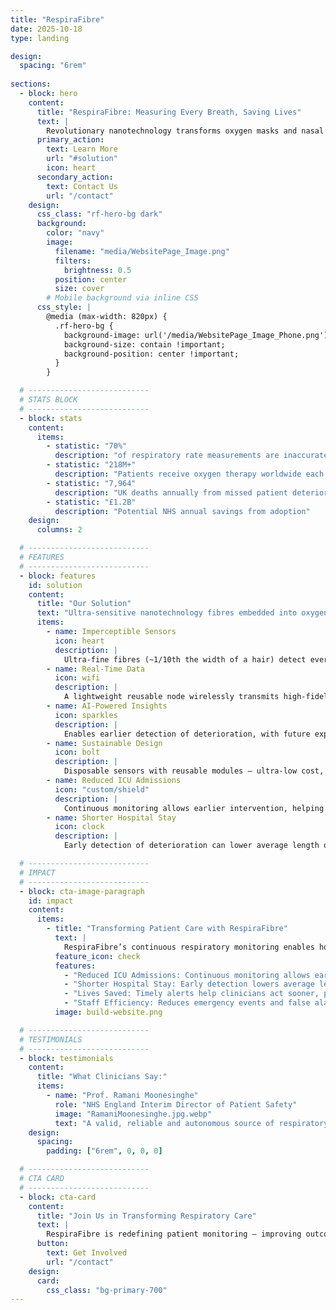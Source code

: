 ```yaml
---
title: "RespiraFibre"
date: 2025-10-18
type: landing

design:
  spacing: "6rem"
  
sections:
  - block: hero
    content:
      title: "RespiraFibre: Measuring Every Breath, Saving Lives"
      text: |
        Revolutionary nanotechnology transforms oxygen masks and nasal cannulae into life-saving sensors — continuous, unobtrusive respiratory monitoring for earlier detection of patient deterioration.
      primary_action:
        text: Learn More
        url: "#solution"
        icon: heart
      secondary_action:
        text: Contact Us
        url: "/contact"
    design:
      css_class: "rf-hero-bg dark"
      background:
        color: "navy"
        image:
          filename: "media/WebsitePage_Image.png"
          filters:
            brightness: 0.5
          position: center
          size: cover
        # Mobile background via inline CSS
      css_style: |
        @media (max-width: 820px) {
          .rf-hero-bg {
            background-image: url('/media/WebsitePage_Image_Phone.png') !important;
            background-size: contain !important;
            background-position: center !important;
          }
        }

  # ---------------------------
  # STATS BLOCK
  # ---------------------------
  - block: stats
    content:
      items:
        - statistic: "70%"
          description: "of respiratory rate measurements are inaccurate"
        - statistic: "218M+"
          description: "Patients receive oxygen therapy worldwide each year"
        - statistic: "7,964"
          description: "UK deaths annually from missed patient deterioration"
        - statistic: "£1.2B"
          description: "Potential NHS annual savings from adoption"
    design:
      columns: 2

  # ---------------------------
  # FEATURES
  # ---------------------------
  - block: features
    id: solution
    content:
      title: "Our Solution"
      text: "Ultra-sensitive nanotechnology fibres embedded into oxygen-delivery devices for accurate, continuous respiratory monitoring."
      items:
        - name: Imperceptible Sensors
          icon: heart
          description: |
            Ultra-fine fibres (~1/10th the width of a hair) detect every breath without discomfort or workflow disruption.
        - name: Real-Time Data
          icon: wifi
          description: |
            A lightweight reusable node wirelessly transmits high-fidelity breathing data to secure hospital systems (e.g. EPIC).
        - name: AI-Powered Insights
          icon: sparkles
          description: |
            Enables earlier detection of deterioration, with future expansion to classify cough, speech, and shortness of breath.
        - name: Sustainable Design
          icon: bolt
          description: |
            Disposable sensors with reusable modules — ultra-low cost, zero electronic waste, scalable globally.
        - name: Reduced ICU Admissions
          icon: "custom/shield"
          description: |
            Continuous monitoring allows earlier intervention, helping to reduce ICU admissions and improve patient outcomes.
        - name: Shorter Hospital Stay
          icon: clock
          description: |
            Early detection of deterioration can lower average length of stay (LoS), freeing beds and reducing costs.

  # ---------------------------
  # IMPACT
  # ---------------------------
  - block: cta-image-paragraph
    id: impact
    content:
      items:
        - title: "Transforming Patient Care with RespiraFibre"
          text: |
            RespiraFibre’s continuous respiratory monitoring enables hospitals to intervene earlier, reduce critical events, and improve patient outcomes. By integrating seamlessly into hospital workflows, it empowers clinicians and protects patients.
          feature_icon: check
          features:
            - "Reduced ICU Admissions: Continuous monitoring allows early interventions, preventing deterioration that requires ICU care."
            - "Shorter Hospital Stay: Early detection lowers average length of stay, freeing beds and reducing hospital costs."
            - "Lives Saved: Timely alerts help clinicians act sooner, preventing complications and saving lives."
            - "Staff Efficiency: Reduces emergency events and false alarms, allowing staff to focus on patient care."
          image: build-website.png

  # ---------------------------
  # TESTIMONIALS
  # ---------------------------
  - block: testimonials
    content:
      title: "What Clinicians Say:"
      items:
        - name: "Prof. Ramani Moonesinghe"
          role: "NHS England Interim Director of Patient Safety"
          image: "RamaniMoonesinghe.jpg.webp"
          text: "A valid, reliable and autonomous source of respiratory rate data would be enormously valuable"
    design:
      spacing:
        padding: ["6rem", 0, 0, 0]

  # ---------------------------
  # CTA CARD
  # ---------------------------
  - block: cta-card
    content:
      title: "Join Us in Transforming Respiratory Care"
      text: |
        RespiraFibre is redefining patient monitoring — improving outcomes, supporting clinicians, and enabling a new era of digital health.
      button:
        text: Get Involved
        url: "/contact"
    design:
      card:
        css_class: "bg-primary-700"
---
```

